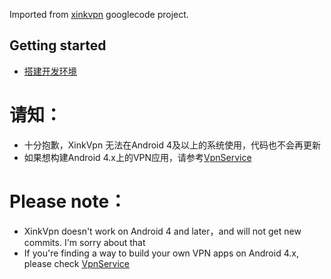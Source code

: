 Imported from [xinkvpn](http://code.google.com/p/xinkvpn) googlecode project.

## Getting started
* [搭建开发环境](xinkvpn/wiki/Getting-started-from-source-zh_CN)


# 请知：
* 十分抱歉，XinkVpn 无法在Android 4及以上的系统使用，代码也不会再更新
* 如果想构建Android 4.x上的VPN应用，请参考[VpnService](http://developer.android.com/reference/android/net/VpnService.html)

# Please note：
* XinkVpn doesn't work on Android 4 and later，and will not get new commits. I'm sorry about that
* If you're finding a way to build your own VPN apps on Android 4.x, please check [VpnService](http://developer.android.com/reference/android/net/VpnService.html)

